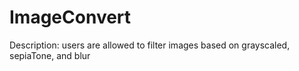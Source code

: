# ImageConvert
Description:  users are allowed to filter images based on grayscaled, sepiaTone, and blur